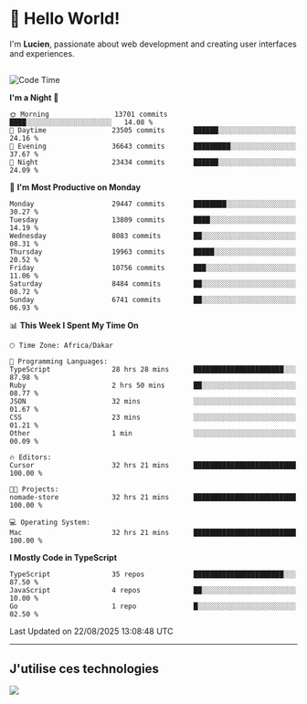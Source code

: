 # 👋 Hello World!

I'm **Lucien**, passionate about web development and creating user interfaces and experiences.

##

<!--START_SECTION:waka-->
![Code Time](http://img.shields.io/badge/Code%20Time-3%2C633%20hrs%2058%20mins-blue)

**I'm a Night 🦉** 

```text
🌞 Morning                13701 commits       ████░░░░░░░░░░░░░░░░░░░░░   14.08 % 
🌆 Daytime                23505 commits       ██████░░░░░░░░░░░░░░░░░░░   24.16 % 
🌃 Evening                36643 commits       █████████░░░░░░░░░░░░░░░░   37.67 % 
🌙 Night                  23434 commits       ██████░░░░░░░░░░░░░░░░░░░   24.09 % 
```
📅 **I'm Most Productive on Monday** 

```text
Monday                   29447 commits       ████████░░░░░░░░░░░░░░░░░   30.27 % 
Tuesday                  13809 commits       ████░░░░░░░░░░░░░░░░░░░░░   14.19 % 
Wednesday                8083 commits        ██░░░░░░░░░░░░░░░░░░░░░░░   08.31 % 
Thursday                 19963 commits       █████░░░░░░░░░░░░░░░░░░░░   20.52 % 
Friday                   10756 commits       ███░░░░░░░░░░░░░░░░░░░░░░   11.06 % 
Saturday                 8484 commits        ██░░░░░░░░░░░░░░░░░░░░░░░   08.72 % 
Sunday                   6741 commits        ██░░░░░░░░░░░░░░░░░░░░░░░   06.93 % 
```


📊 **This Week I Spent My Time On** 

```text
🕑︎ Time Zone: Africa/Dakar

💬 Programming Languages: 
TypeScript               28 hrs 28 mins      ██████████████████████░░░   87.98 % 
Ruby                     2 hrs 50 mins       ██░░░░░░░░░░░░░░░░░░░░░░░   08.77 % 
JSON                     32 mins             ░░░░░░░░░░░░░░░░░░░░░░░░░   01.67 % 
CSS                      23 mins             ░░░░░░░░░░░░░░░░░░░░░░░░░   01.21 % 
Other                    1 min               ░░░░░░░░░░░░░░░░░░░░░░░░░   00.09 % 

🔥 Editors: 
Cursor                   32 hrs 21 mins      █████████████████████████   100.00 % 

🐱‍💻 Projects: 
nomade-store             32 hrs 21 mins      █████████████████████████   100.00 % 

💻 Operating System: 
Mac                      32 hrs 21 mins      █████████████████████████   100.00 % 
```

**I Mostly Code in TypeScript** 

```text
TypeScript               35 repos            ██████████████████████░░░   87.50 % 
JavaScript               4 repos             ██░░░░░░░░░░░░░░░░░░░░░░░   10.00 % 
Go                       1 repo              █░░░░░░░░░░░░░░░░░░░░░░░░   02.50 % 
```




 Last Updated on 22/08/2025 13:08:48 UTC
<!--END_SECTION:waka-->
---

## J'utilise ces technologies

<p align="left">
  <a href="https://skillicons.dev">
    <img src="https://skillicons.dev/icons?i=ts,js,go,ruby,css,scss,tailwind,react,vite,nextjs,docker,figma,ableton" />
  </a>
</p>

